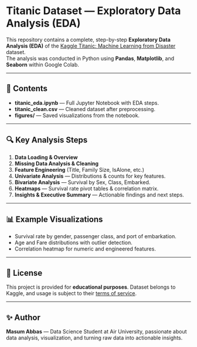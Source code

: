 # Titanic Dataset — Exploratory Data Analysis (EDA)

This repository contains a complete, step-by-step **Exploratory Data Analysis (EDA)** of the [Kaggle Titanic: Machine Learning from Disaster](https://www.kaggle.com/c/titanic) dataset.  
The analysis was conducted in Python using **Pandas**, **Matplotlib**, and **Seaborn** within Google Colab.

---

## 📂 Contents
- **titanic_eda.ipynb** — Full Jupyter Notebook with EDA steps.
- **titanic_clean.csv** — Cleaned dataset after preprocessing.
- **figures/** — Saved visualizations from the notebook.

---

## 🔍 Key Analysis Steps
1. **Data Loading & Overview**
2. **Missing Data Analysis & Cleaning**
3. **Feature Engineering** (Title, Family Size, IsAlone, etc.)
4. **Univariate Analysis** — Distributions & counts for key features.
5. **Bivariate Analysis** — Survival by Sex, Class, Embarked.
6. **Heatmaps** — Survival rate pivot tables & correlation matrix.
7. **Insights & Executive Summary** — Actionable findings and next steps.

---

## 📊 Example Visualizations
- Survival rate by gender, passenger class, and port of embarkation.
- Age and Fare distributions with outlier detection.
- Correlation heatmap for numeric and engineered features.
---

## 📜 License
This project is provided for **educational purposes**. Dataset belongs to Kaggle, and usage is subject to their [terms of service](https://www.kaggle.com/terms).

---

## ✨ Author
**Masum Abbas** — Data Science Student at Air University, passionate about data analysis, visualization, and turning raw data into actionable insights.
